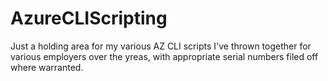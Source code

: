 # AzureCLIScripting

Just a holding area for my various AZ CLI scripts I've thrown together for various employers over the yreas, with appropriate serial numbers filed off where warranted.
